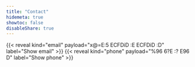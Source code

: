 ```yaml
---
title: "Contact"
hidemeta: true
showtoc: false
disableShare: true
---
```


{{< reveal kind="email" payload="x@=E:5 ECFDiD :E ECFDiD :D" label="Show email" >}}
{{< reveal kind="phone" payload="%96 6?E :? E96 D" label="Show phone" >}}
